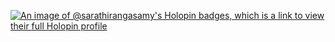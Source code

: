 [![An image of @sarathirangasamy's Holopin badges, which is a link to view their full Holopin profile](https://holopin.me/sarathirangasamy)](https://holopin.io/@sarathirangasamy)

<!--
**sarathirangasamy/sarathirangasamy** is a ✨ _special_ ✨ repository because its `README.md` (this file) appears on your GitHub profile.

Here are some ideas to get you started:

- 🔭 I’m currently working on ...
- 🌱 I’m currently learning ...
- 👯 I’m looking to collaborate on ...
- 🤔 I’m looking for help with ...
- 💬 Ask me about ...
- 📫 How to reach me: ...
- 😄 Pronouns: ...
- ⚡ Fun fact: ...
-->
